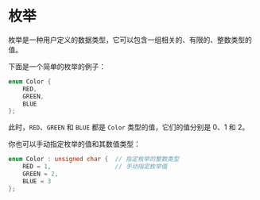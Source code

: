 # 枚举

枚举是一种用户定义的数据类型，它可以包含一组相关的、有限的、整数类型的值。

下面是一个简单的枚举的例子：

```c
enum Color {
    RED,
    GREEN,
    BLUE
};

```

此时，`RED`、`GREEN` 和 `BLUE` 都是 `Color` 类型的值，它们的值分别是 0、1 和 2。

你也可以手动指定枚举的值和其数值类型：

```c {all|1|2|3|4}
enum Color : unsigned char {  // 指定枚举的整数类型
    RED = 1,                  // 手动指定枚举值
    GREEN = 2,
    BLUE = 3
};

```
